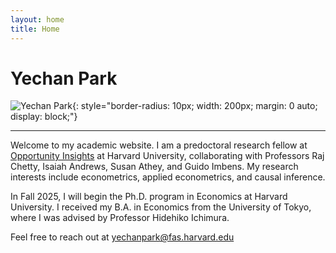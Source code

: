 ```yaml
---
layout: home
title: Home
---
```


# Yechan Park

<!-- Profile Picture -->
![Yechan Park](Yechan_Park_Portrait.jpg){: style="border-radius: 10px; width: 200px; margin: 0 auto; display: block;"}

<!-- Icon Links -->
<p style="text-align: center; margin-top: 10px;">
  <a href="mailto:your.email@example.com" style="margin: 0 10px;">
    <i class="fas fa-envelope fa-2x"></i>
  </a>
  <a href="https://github.com/yourgithubusername" target="_blank" style="margin: 0 10px;">
    <i class="fab fa-github fa-2x"></i>
  </a>
  <a href="cv.md" style="margin: 0 10px;">
    <i class="fas fa-graduation-cap fa-2x"></i>
  </a>
</p>

---

Welcome to my academic website. I am a predoctoral research fellow at [Opportunity Insights](https://opportunityinsights.org/) at Harvard University, collaborating with Professors Raj Chetty, Isaiah Andrews, Susan Athey, and Guido Imbens. My research interests include econometrics, applied econometrics, and causal inference.

In Fall 2025, I will begin the Ph.D. program in Economics at Harvard University. I received my B.A. in Economics from the University of Tokyo, where I was advised by Professor Hidehiko Ichimura.

Feel free to reach out at yechanpark@fas.harvard.edu 
